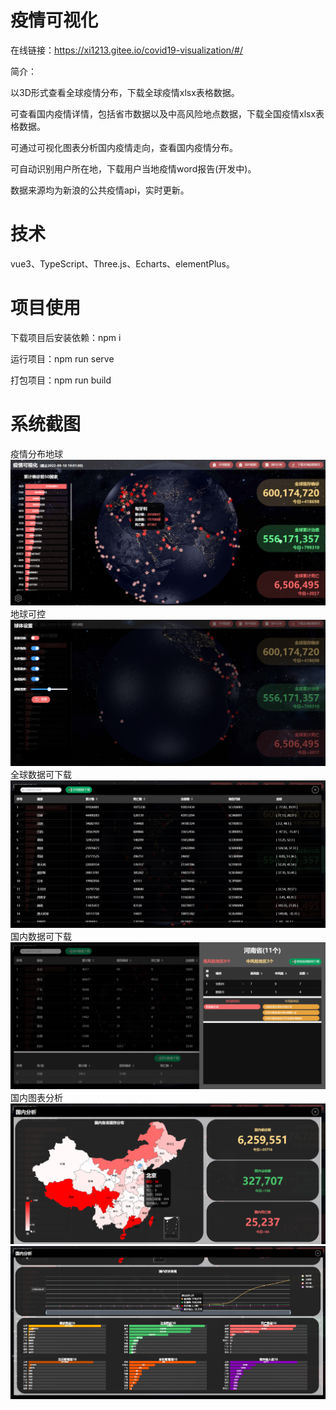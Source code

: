 # 疫情可视化

在线链接：https://xi1213.gitee.io/covid19-visualization/#/

简介：

以3D形式查看全球疫情分布，下载全球疫情xlsx表格数据。

可查看国内疫情详情，包括省市数据以及中高风险地点数据，下载全国疫情xlsx表格数据。

可通过可视化图表分析国内疫情走向，查看国内疫情分布。

可自动识别用户所在地，下载用户当地疫情word报告(开发中)。

数据来源均为新浪的公共疫情api，实时更新。

# 技术
vue3、TypeScript、Three.js、Echarts、elementPlus。

# 项目使用

下载项目后安装依赖：npm i

运行项目：npm run serve

打包项目：npm run build

# 系统截图
疫情分布地球
![img](./md_img/1.jpg)
地球可控
![img](./md_img/2.jpg)
全球数据可下载
![img](./md_img/3.jpg)
国内数据可下载
![img](./md_img/4.jpg)
国内图表分析
![img](./md_img/5.jpg)
![img](./md_img/6.jpg)